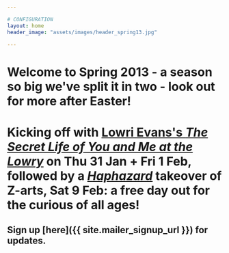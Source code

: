 ```yaml
---

# CONFIGURATION
layout: home
header_image: "assets/images/header_spring13.jpg"

---
```


# Welcome to Spring 2013 - a season so big we've split it in two - look out for more after Easter!     
# Kicking off with [Lowri Evans's *The Secret Life of You and Me at the Lowry*](/current/2013-springsummer/evans/index.html) on Thu 31 Jan + Fri 1 Feb, followed by a [*Haphazard*](/current/2013-springsummer/haphazard/index.html) takeover of Z-arts, Sat 9 Feb: a free day out for the curious of all ages!    

## Sign up [here]({{ site.mailer_signup_url }}) for updates.